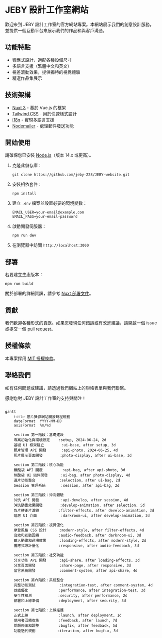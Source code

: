 # JEBY 設計工作室網站

歡迎來到 JEBY 設計工作室的官方網站專案。本網站展示我們的創意設計服務，並提供一個互動平台來展示我們的作品和與客戶溝通。

## 功能特點

- 響應式設計，適配各種設備尺寸
- 多語言支援（繁體中文和英文）
- 視差滾動效果，提供獨特的視覺體驗
- 精選作品集展示

## 技術架構

- [Nuxt 3](https://nuxt.com/) - 基於 Vue.js 的框架
- [Tailwind CSS](https://tailwindcss.com/) - 用於快速樣式設計
- [i18n](https://i18n.nuxtjs.org/) - 實現多語言支援
- [Nodemailer](https://nodemailer.com/) - 處理郵件發送功能

## 開始使用

請確保您已安裝 [Node.js](https://nodejs.org/)（版本 14.x 或更高）。

1. 克隆此儲存庫：
   ```
   git clone https://github.com/jeby-228/JEBY-website.git
   ```

2. 安裝相依套件：
   ```
   npm install
   ```

3. 建立 `.env` 檔案並設置必要的環境變數：
   ```
   EMAIL_USER=your-email@example.com
   EMAIL_PASS=your-email-password
   ```

4. 啟動開發伺服器：
   ```
   npm run dev
   ```

5. 在瀏覽器中訪問 `http://localhost:3000`

## 部署

若要建立生產版本：

```
npm run build
```

關於部署的詳細資訊，請參考 [Nuxt 部署文件](https://nuxt.com/docs/getting-started/deployment)。

## 貢獻

我們歡迎各種形式的貢獻。如果您發現任何錯誤或有改進建議，請開啟一個 issue 或提交一個 pull request。

## 授權條款

本專案採用 [MIT 授權條款](LICENSE)。

## 聯絡我們

如有任何問題或建議，請透過我們網站上的聯絡表單與我們聯繫。





感謝您對 JEBY 設計工作室的支持與關注！




```mermaid

gantt
    title 底片攝影網站開發時程規劃
    dateFormat  YYYY-MM-DD
    axisFormat  %m/%d
    
    section 第一階段：基礎建設
    專案初始化與環境設定    :setup, 2024-06-24, 2d
    基礎 UI 框架建立        :ui-base, after setup, 3d
    照片管理 API 開發       :api-photo, 2024-06-25, 4d
    照片展示頁面開發        :photo-display, after ui-base, 3d
    
    section 第二階段：核心功能
    無酸袋 API 開發         :api-bag, after api-photo, 3d
    無酸袋 UI 組件開發      :ui-bag, after photo-display, 4d
    選片功能整合           :selection, after ui-bag, 2d
    Session 管理系統       :session, after api-bag, 2d
    
    section 第三階段：沖洗體驗
    沖洗 API 開發          :api-develop, after session, 4d
    沖洗動畫效果開發        :develop-animation, after selection, 5d
    負片轉正片濾鏡         :filter-effects, after develop-animation, 3d
    暗房 UI 介面           :darkroom-ui, after develop-animation, 3d
    
    section 第四階段：視覺優化
    摩登風格 CSS 設計      :modern-style, after filter-effects, 4d
    音效和互動回饋         :audio-feedback, after darkroom-ui, 3d
    載入動畫和過場效果      :loading-effects, after modern-style, 2d
    響應式設計優化         :responsive, after audio-feedback, 3d
    
    section 第五階段：社交功能
    分享功能 API 開發      :api-share, after loading-effects, 3d
    分享頁面開發           :share-page, after responsive, 3d
    留言系統開發           :comment-system, after api-share, 4d
    
    section 第六階段：系統整合
    完整功能測試           :integration-test, after comment-system, 4d
    效能優化              :performance, after integration-test, 3d
    安全性檢測            :security, after performance, 2d
    部署和上線準備         :deployment, after security, 3d
    
    section 第七階段：上線維護
    正式上線              :launch, after deployment, 1d
    使用者回饋收集         :feedback, after launch, 7d
    問題修復和調整         :bugfix, after feedback, 5d
    功能迭代規劃          :iteration, after bugfix, 3d
```
